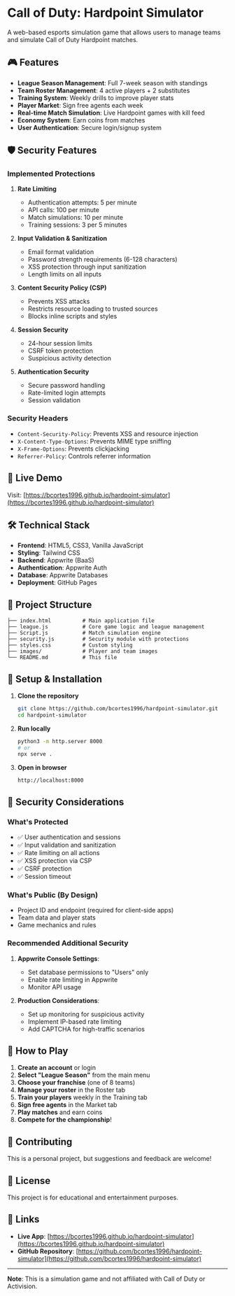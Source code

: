 # Call of Duty: Hardpoint Simulator

A web-based esports simulation game that allows users to manage teams and simulate Call of Duty Hardpoint matches.

## 🎮 Features

- **League Season Management**: Full 7-week season with standings
- **Team Roster Management**: 4 active players + 2 substitutes
- **Training System**: Weekly drills to improve player stats
- **Player Market**: Sign free agents each week
- **Real-time Match Simulation**: Live Hardpoint games with kill feed
- **Economy System**: Earn coins from matches
- **User Authentication**: Secure login/signup system

## 🛡️ Security Features

### Implemented Protections

1. **Rate Limiting**
   - Authentication attempts: 5 per minute
   - API calls: 100 per minute
   - Match simulations: 10 per minute
   - Training sessions: 3 per 5 minutes

2. **Input Validation & Sanitization**
   - Email format validation
   - Password strength requirements (6-128 characters)
   - XSS protection through input sanitization
   - Length limits on all inputs

3. **Content Security Policy (CSP)**
   - Prevents XSS attacks
   - Restricts resource loading to trusted sources
   - Blocks inline scripts and styles

4. **Session Security**
   - 24-hour session limits
   - CSRF token protection
   - Suspicious activity detection

5. **Authentication Security**
   - Secure password handling
   - Rate-limited login attempts
   - Session validation

### Security Headers

- `Content-Security-Policy`: Prevents XSS and resource injection
- `X-Content-Type-Options`: Prevents MIME type sniffing
- `X-Frame-Options`: Prevents clickjacking
- `Referrer-Policy`: Controls referrer information

## 🚀 Live Demo

Visit: [https://bcortes1996.github.io/hardpoint-simulator](https://bcortes1996.github.io/hardpoint-simulator)

## 🛠️ Technical Stack

- **Frontend**: HTML5, CSS3, Vanilla JavaScript
- **Styling**: Tailwind CSS
- **Backend**: Appwrite (BaaS)
- **Authentication**: Appwrite Auth
- **Database**: Appwrite Databases
- **Deployment**: GitHub Pages

## 📁 Project Structure

```
├── index.html          # Main application file
├── league.js           # Core game logic and league management
├── Script.js           # Match simulation engine
├── security.js         # Security module with protections
├── styles.css          # Custom styling
├── images/             # Player and team images
└── README.md           # This file
```

## 🔧 Setup & Installation

1. **Clone the repository**
   ```bash
   git clone https://github.com/bcortes1996/hardpoint-simulator.git
   cd hardpoint-simulator
   ```

2. **Run locally**
   ```bash
   python3 -m http.server 8000
   # or
   npx serve .
   ```

3. **Open in browser**
   ```
   http://localhost:8000
   ```

## 🔐 Security Considerations

### What's Protected
- ✅ User authentication and sessions
- ✅ Input validation and sanitization
- ✅ Rate limiting on all actions
- ✅ XSS protection via CSP
- ✅ CSRF protection
- ✅ Session timeout

### What's Public (By Design)
- Project ID and endpoint (required for client-side apps)
- Team data and player stats
- Game mechanics and rules

### Recommended Additional Security
1. **Appwrite Console Settings**:
   - Set database permissions to "Users" only
   - Enable rate limiting in Appwrite
   - Monitor API usage

2. **Production Considerations**:
   - Set up monitoring for suspicious activity
   - Implement IP-based rate limiting
   - Add CAPTCHA for high-traffic scenarios

## 🎯 How to Play

1. **Create an account** or login
2. **Select "League Season"** from the main menu
3. **Choose your franchise** (one of 8 teams)
4. **Manage your roster** in the Roster tab
5. **Train your players** weekly in the Training tab
6. **Sign free agents** in the Market tab
7. **Play matches** and earn coins
8. **Compete for the championship**!

## 🤝 Contributing

This is a personal project, but suggestions and feedback are welcome!

## 📄 License

This project is for educational and entertainment purposes.

## 🔗 Links

- **Live App**: [https://bcortes1996.github.io/hardpoint-simulator](https://bcortes1996.github.io/hardpoint-simulator)
- **GitHub Repository**: [https://github.com/bcortes1996/hardpoint-simulator](https://github.com/bcortes1996/hardpoint-simulator)

---

**Note**: This is a simulation game and not affiliated with Call of Duty or Activision. 